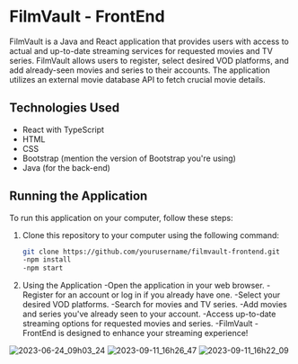 # FilmVault - FrontEnd

FilmVault is a Java and React application that provides users with access to actual and up-to-date streaming services for requested movies and TV series. FilmVault allows users to register, select desired VOD platforms, and add already-seen movies and series to their accounts. The application utilizes an external movie database API to fetch crucial movie details.

## Technologies Used

- React with TypeScript
- HTML
- CSS
- Bootstrap (mention the version of Bootstrap you're using)
- Java (for the back-end)

## Running the Application

To run this application on your computer, follow these steps:

1. Clone this repository to your computer using the following command:

   ```bash
   git clone https://github.com/yourusername/filmvault-frontend.git
   -npm install
   -npm start

2. Using the Application
-Open the application in your web browser.
-Register for an account or log in if you already have one.
-Select your desired VOD platforms.
-Search for movies and TV series.
-Add movies and series you've already seen to your account.
-Access up-to-date streaming options for requested movies and series.
-FilmVault - FrontEnd is designed to enhance your streaming experience!

![2023-06-24_09h03_24](https://github.com/MWolok/FilmValut/assets/86103240/ec5ec4bb-19c1-489f-bfd2-07b851522a13)
![2023-09-11_16h26_47](https://github.com/MWolok/FilmValut/assets/86103240/4de65ddf-8288-4fa9-8cb0-88f873e5cbd0)
![2023-09-11_16h22_09](https://github.com/MWolok/FilmValut/assets/86103240/7963f46e-ca82-4af0-bc94-912729ef32ce)
